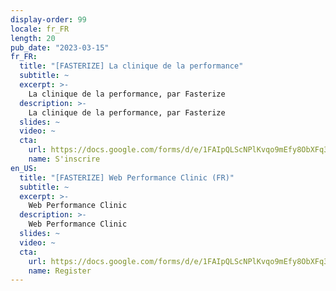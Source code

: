 ```yaml
---
display-order: 99
locale: fr_FR
length: 20
pub_date: "2023-03-15"
fr_FR:
  title: "[FASTERIZE] La clinique de la performance"
  subtitle: ~
  excerpt: >-
    La clinique de la performance, par Fasterize
  description: >-
    La clinique de la performance, par Fasterize
  slides: ~
  video: ~
  cta:
    url: https://docs.google.com/forms/d/e/1FAIpQLScNPlKvqo9mEfy8ObXFq3RRMi82LfybYqkXYDp-2lWDZZl63g/viewform?usp=sf_link
    name: S'inscrire
en_US:
  title: "[FASTERIZE] Web Performance Clinic (FR)"
  subtitle: ~
  excerpt: >-
    Web Performance Clinic
  description: >-
    Web Performance Clinic
  slides: ~
  video: ~
  cta:
    url: https://docs.google.com/forms/d/e/1FAIpQLScNPlKvqo9mEfy8ObXFq3RRMi82LfybYqkXYDp-2lWDZZl63g/viewform?usp=sf_link
    name: Register
---
```

